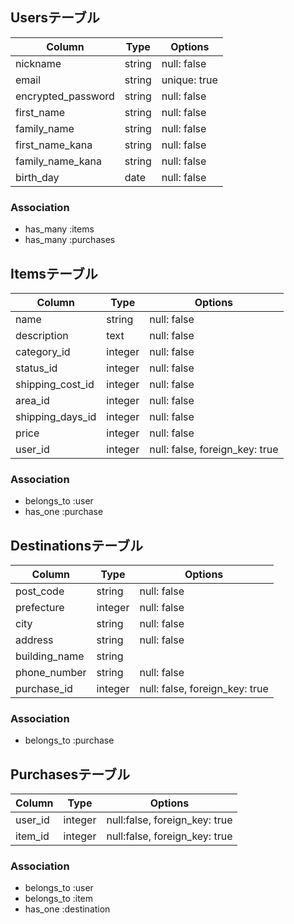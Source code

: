 ## Usersテーブル

| Column           | Type   | Options      |
| ---------------- | ------ | ------------ |
| nickname           | string | null: false  |
| email              | string | unique: true |
| encrypted_password | string | null: false  |
| first_name         | string | null: false  |
| family_name        | string | null: false  |
| first_name_kana    | string | null: false  |
| family_name_kana   | string | null: false  |
| birth_day          | date   | null: false  |

### Association
- has_many :items
- has_many :purchases

## Itemsテーブル

| Column           | Type    | Options                        |
| ---------------- | ------- | ------------------------------ |
| name             | string  | null: false                    |
| description      | text    | null: false                    |
| category_id      | integer | null: false                    |
| status_id        | integer | null: false                    |
| shipping_cost_id | integer | null: false                    |
| area_id          | integer | null: false                    |
| shipping_days_id | integer | null: false                    |
| price            | integer | null: false                    |
| user_id          | integer | null: false, foreign_key: true |

### Association
- belongs_to :user
- has_one :purchase

## Destinationsテーブル

| Column        | Type    | Options                        |
| ------------- | ------- | ------------------------------ |
| post_code     | string  | null: false                    |
| prefecture    | integer | null: false                    |
| city          | string  | null: false                    |
| address       | string  | null: false                    |
| building_name | string  |                                |
| phone_number  | string  | null: false                    |
| purchase_id   | integer | null: false, foreign_key: true |

### Association
- belongs_to :purchase

## Purchasesテーブル

| Column   | Type    | Options                       |
| -------- | ------- | ----------------------------- |
| user_id  | integer | null:false, foreign_key: true |
| item_id  | integer | null:false, foreign_key: true |

### Association
- belongs_to :user
- belongs_to :item
- has_one :destination